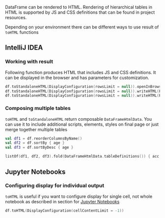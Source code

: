 [//]: # (title: toHTML)

<!---IMPORT org.jetbrains.kotlinx.dataframe.samples.api.Render-->

DataFrame can be rendered to HTML.
Rendering of hierarchical tables in HTML is supported by JS and CSS definitions
that can be found in project resources.

Depending on your environment there can be different ways to use result of `toHTML` functions

## IntelliJ IDEA

### Working with result

Following function produces HTML that includes JS and CSS definitions. It can be displayed in the browser and has parameters for customization.

<!---FUN useRenderingResult-->

```kotlin
df.toStandaloneHTML(DisplayConfiguration(rowsLimit = null)).openInBrowser()
df.toStandaloneHTML(DisplayConfiguration(rowsLimit = null)).writeHTML(File("/path/to/file"))
df.toStandaloneHTML(DisplayConfiguration(rowsLimit = null)).writeHTML(Path("/path/to/file"))
```

<!---END-->

### Composing multiple tables

`toHTML` and `toStandaloneHTML` return composable `DataFrameHtmlData`. You can use it to include additional scripts, elements, styles on final page or just merge together multiple tables

<!---FUN composeTables-->

```kotlin
val df1 = df.reorderColumnsByName()
val df2 = df.sortBy { age }
val df3 = df.sortByDesc { age }

listOf(df1, df2, df3).fold(DataFrameHtmlData.tableDefinitions()) { acc, df -> acc + df.toHTML() }
```

<!---END-->

## Jupyter Notebooks

### Configuring display for individual output

`toHTML` is useful if you want to configure display for single cell, not whole notebook as described in section for [Jupyter Notebooks](jupyterRendering.md)

<!---FUN configureCellOutput-->

```kotlin
df.toHTML(DisplayConfiguration(cellContentLimit = -1))
```

<!---END-->


